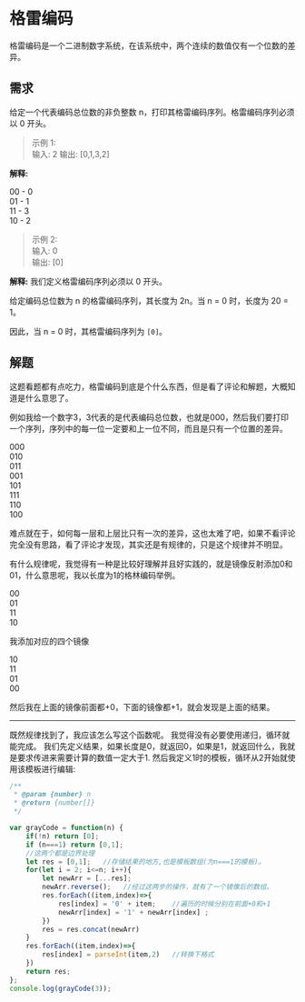 # 格雷编码

格雷编码是一个二进制数字系统，在该系统中，两个连续的数值仅有一个位数的差异。

## 需求

给定一个代表编码总位数的非负整数 n，打印其格雷编码序列。格雷编码序列必须以 0 开头。

>示例 1:  
输入: 2
输出: [0,1,3,2]

**解释:**  

00 - 0  
01 - 1  
11 - 3  
10 - 2

>示例 2:  
输入: 0  
输出: [0] 

**解释:** 我们定义格雷编码序列必须以 0 开头。

给定编码总位数为 n 的格雷编码序列，其长度为 2n。当 n = 0 时，长度为 20 = 1。

因此，当 n = 0 时，其格雷编码序列为 `[0]`。

## 解题

这题看题都有点吃力，格雷编码到底是个什么东西，但是看了评论和解题，大概知道是什么意思了。

例如我给一个数字3，3代表的是代表编码总位数，也就是000，然后我们要打印一个序列，序列中的每一位一定要和上一位不同，而且是只有一个位置的差异。

000  
010  
011  
001  
101  
111  
110  
100

难点就在于，如何每一层和上层比只有一次的差异，这也太难了吧，如果不看评论完全没有思路，看了评论才发现，其实还是有规律的，只是这个规律并不明显。

有什么规律呢，我觉得有一种是比较好理解并且好实践的，就是镜像反射添加0和01，什么意思呢，我以长度为1的格林编码举例。

00  
01  
11  
10

我添加对应的四个镜像

10  
11  
01  
00

然后我在上面的镜像前面都+0，下面的镜像都+1，就会发现是上面的结果。

***

既然规律找到了，我应该怎么写这个函数呢。
我觉得没有必要使用递归，循环就能完成。
我们先定义结果，如果长度是0，就返回0，如果是1，就返回什么，我就是要求传进来需要计算的数值一定大于1.
然后我定义1时的模板，循环从2开始就使用该模板进行编辑:
```js
/**
 * @param {number} n
 * @return {number[]}
 */

var grayCode = function(n) {
    if(!n) return [0];
    if (n===1) return [0,1];
    //这两个都是边界处理
    let res = [0,1];   //存储结果的地方,也是模板数组(为n===1的模板)。
    for(let i = 2; i<=n; i++){
        let newArr = [...res];   
        newArr.reverse();   //经过这两步的操作，就有了一个镜像后的数组。
        res.forEach((item,index)=>{
            res[index] = '0' + item;    //遍历的时候分别在前面+0和+1
            newArr[index] = '1' + newArr[index] ;
        })
        res = res.concat(newArr)
    }
    res.forEach((item,index)=>{     
        res[index] = parseInt(item,2)   //转换下格式
    })
    return res;
};
console.log(grayCode(3));
```
